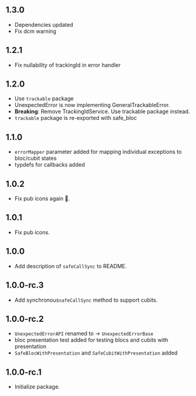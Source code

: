 ## 1.3.0
- Dependencies updated
- Fix dcm warning

## 1.2.1
- Fix nullability of trackingId in error handler

## 1.2.0
- Use `trackable` package
- UnexpectedError is now implementing GeneralTrackableError.
- **Breaking**: Remove TrackingIdService. Use trackable package instead.
- `trackable` package is re-exported with safe_bloc

## 1.1.0
- `errorMapper` parameter added for mapping individual exceptions to bloc/cubit states
- typdefs for callbacks added

## 1.0.2
- Fix pub icons again 🤡.

## 1.0.1
- Fix pub icons.

## 1.0.0
- Add description of `safeCallSync` to README.

## 1.0.0-rc.3
- Add synchronous`safeCallSync` method to support cubits.

## 1.0.0-rc.2
- `UnexpectedErrorAPI` renamed to -> `UnexpectedErrorBase`
- bloc presentation test added for testing blocs and cubits with presentation
- `SafeBlocWithPresentation` and `SafeCubitWithPresentation` added

## 1.0.0-rc.1
- Initialize package.
